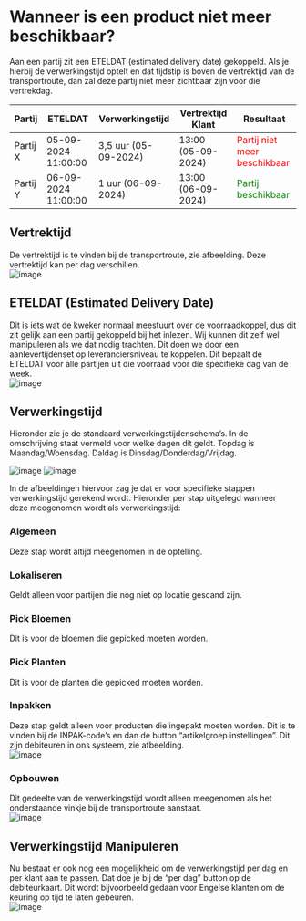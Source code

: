 # Wanneer is een product niet meer beschikbaar?

Aan een partij zit een ETELDAT (estimated delivery date) gekoppeld. Als je hierbij de verwerkingstijd optelt en dat tijdstip is boven de vertrektijd van de transportroute, dan zal deze partij niet meer zichtbaar zijn voor die vertrekdag.

| Partij  | ETELDAT                         | Verwerkingstijd           | Vertrektijd Klant      | Resultaat               |
|---------|----------------------------------|---------------------------|------------------------|-------------------------|
| Partij X| 05-09-2024 11:00:00              | 3,5 uur (05-09-2024)      | 13:00 (05-09-2024)     | <span style="color:red">Partij niet meer beschikbaar</span> |
| Partij Y| 06-09-2024 11:00:00              | 1 uur (06-09-2024)        | 13:00 (06-09-2024)     | <span style="color:green">Partij beschikbaar</span>       |


## Vertrektijd

De vertrektijd is te vinden bij de transportroute, zie afbeelding. Deze vertrektijd kan per dag verschillen.  
![image](https://github.com/user-attachments/assets/c865a3b1-23f0-49dd-a8bc-8171638cd5dd)

## ETELDAT (Estimated Delivery Date)

Dit is iets wat de kweker normaal meestuurt over de voorraadkoppel, dus dit zit gelijk aan een partij gekoppeld bij het inlezen. Wij kunnen dit zelf wel manipuleren als we dat nodig trachten. Dit doen we door een aanlevertijdenset op leveranciersniveau te koppelen. Dit bepaalt de ETELDAT voor alle partijen uit die voorraad voor die specifieke dag van de week.  
![image](https://github.com/user-attachments/assets/b33097e9-8d2a-451b-b053-32f178933c1c)

## Verwerkingstijd

Hieronder zie je de standaard verwerkingstijdenschema’s. In de omschrijving staat vermeld voor welke dagen dit geldt. Topdag is Maandag/Woensdag. Daldag is Dinsdag/Donderdag/Vrijdag.

![image](https://github.com/user-attachments/assets/80c23232-8d6d-44e4-819c-e0cf3a7c78ba)  ![image](https://github.com/user-attachments/assets/66adbb53-94d3-46db-b317-9eb5d7921d23)

In de afbeeldingen hiervoor zag je dat er voor specifieke stappen verwerkingstijd gerekend wordt. Hieronder per stap uitgelegd wanneer deze meegenomen wordt als verwerkingstijd:

### Algemeen
Deze stap wordt altijd meegenomen in de optelling.

### Lokaliseren
Geldt alleen voor partijen die nog niet op locatie gescand zijn.

### Pick Bloemen
Dit is voor de bloemen die gepicked moeten worden.

### Pick Planten
Dit is voor de planten die gepicked moeten worden.

### Inpakken
Deze stap geldt alleen voor producten die ingepakt moeten worden. Dit is te vinden bij de INPAK-code’s en dan de button “artikelgroep instellingen”. Dit zijn debiteuren in ons systeem, zie afbeelding.  
![image](https://github.com/user-attachments/assets/5cd429f6-39b3-4252-a716-ea6e05254811)

### Opbouwen
Dit gedeelte van de verwerkingstijd wordt alleen meegenomen als het onderstaande vinkje bij de transportroute aanstaat.  
![image](https://github.com/user-attachments/assets/3ee64b18-079c-4026-b9c8-a0611d7a24c8)

## Verwerkingstijd Manipuleren

Nu bestaat er ook nog een mogelijkheid om de verwerkingstijd per dag en per klant aan te passen. Dat doe je bij de “per dag” button op de debiteurkaart. Dit wordt bijvoorbeeld gedaan voor Engelse klanten om de keuring op tijd te laten gebeuren.  
![image](https://github.com/user-attachments/assets/6501d095-4781-48b7-9ab6-4879978e93d9)

